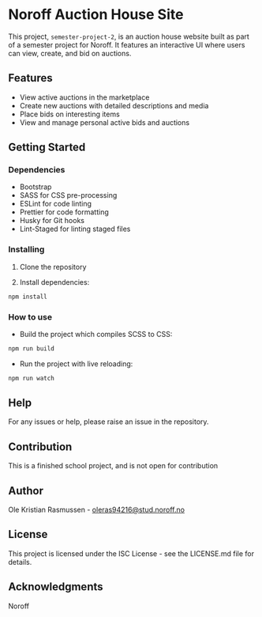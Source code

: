 # Noroff Auction House Site

This project, `semester-project-2`, is an auction house website built as part of a semester project for Noroff. It features an interactive UI where users can view, create, and bid on auctions.

## Features

- View active auctions in the marketplace
- Create new auctions with detailed descriptions and media
- Place bids on interesting items
- View and manage personal active bids and auctions

## Getting Started

### Dependencies

- Bootstrap
- SASS for CSS pre-processing
- ESLint for code linting
- Prettier for code formatting
- Husky for Git hooks
- Lint-Staged for linting staged files

### Installing

1. Clone the repository

2. Install dependencies:

```bash
npm install
```

### How to use

- Build the project which compiles SCSS to CSS:

```bash
npm run build
```

- Run the project with live reloading:

```bash
npm run watch
```


## Help

For any issues or help, please raise an issue in the repository.

## Contribution

This is a finished school project, and is not open for contribution

## Author

Ole Kristian Rasmussen - oleras94216@stud.noroff.no

## License

This project is licensed under the ISC License - see the LICENSE.md file for details.

## Acknowledgments

Noroff